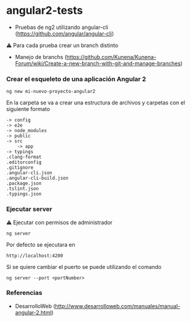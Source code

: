 # angular2-tests

- Pruebas de ng2 utilizando angular-cli (https://github.com/angular/angular-cli) 

:warning: Para cada prueba crear un branch distinto

- Manejo de branchs (https://github.com/Kunena/Kunena-Forum/wiki/Create-a-new-branch-with-git-and-manage-branches)

### Crear el esqueleto de una aplicación Angular 2

``` 
ng new mi-nuevo-proyecto-angular2
``` 


En la carpeta se va a crear una estructura de archivos y carpetas con el siguiente formato

``` 
-> config
-> e2e
-> node_modules
-> public
-> src
    -> app
-> typings
.clang-format
.editorconfig
.gitignore
.angular-cli.json
.angular-cli-build.json
.package.json
.tslint.json
.typings.json
``` 

### Ejecutar server

:warning: Ejecutar con permisos de administrador 
``` 
ng server
``` 

Por defecto se ejecutara en

``` 
http://localhost:4200
``` 

Si se quiere cambiar el puerto se puede utilizando el comando
``` 
ng server --port <portNumber>
``` 

### Referencias

- DesarrolloWeb (http://www.desarrolloweb.com/manuales/manual-angular-2.html)